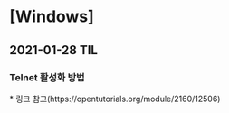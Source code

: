 <h1>[Windows]</h1>
<h2>2021-01-28 TIL</h2>
<h3>Telnet 활성화 방법</h3>
* 링크 참고(https://opentutorials.org/module/2160/12506)
